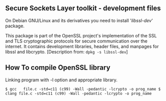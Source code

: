 ## Secure Sockets Layer toolkit - development files

On Debian GNU/Linux and its derivatives you need to install '*libssl-dev*'
package. 

This package is part of the OpenSSL project's implementation of the SSL and TLS
cryptographic protocols for secure communication over the internet. It contains
development libraries, header files, and manpages for libssl and libcrypto. 
[Description from: `dpkg -s libssl-dev`]


## How To compile OpenSSL library

Linking program with -l option and appropriate library.

``$ gcc   file.c -std=c11 (c99) -Wall -pedantic -lcrypto -o prog_name
$ clang file.c -std=c11 (c99) -Wall -pedantic -lcrypto -o prog_name``
